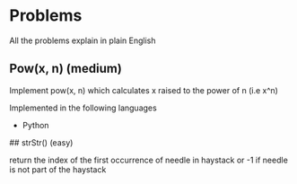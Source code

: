 # Problems

All the problems explain in plain English

## Pow(x, n) (medium)

Implement pow(x, n) which calculates x raised to the power of n (i.e x^n)

Implemented in the following languages

- Python

## strStr() (easy)

return the index of the first occurrence of needle in haystack or -1
if needle is not part of the haystack
